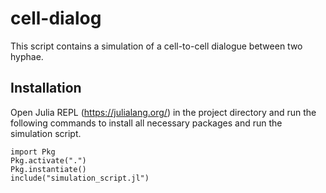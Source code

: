 # cell-dialog

This script contains a simulation of a cell-to-cell dialogue between two hyphae.

## Installation

Open Julia REPL (https://julialang.org/) in the project directory and run the following commands to install all necessary packages and run the simulation script.

```
import Pkg
Pkg.activate(".")
Pkg.instantiate()
include("simulation_script.jl")
```
